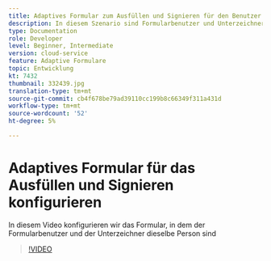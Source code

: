 ```yaml
---
title: Adaptives Formular zum Ausfüllen und Signieren für den Benutzer konfigurieren
description: In diesem Szenario sind Formularbenutzer und Unterzeichner dieselbe Person.
type: Documentation
role: Developer
level: Beginner, Intermediate
version: cloud-service
feature: Adaptive Formulare
topic: Entwicklung
kt: 7432
thumbnail: 332439.jpg
translation-type: tm+mt
source-git-commit: cb4f678be79ad39110cc199b8c66349f311a431d
workflow-type: tm+mt
source-wordcount: '52'
ht-degree: 5%

---
```


# Adaptives Formular für das Ausfüllen und Signieren konfigurieren


In diesem Video konfigurieren wir das Formular, in dem der Formularbenutzer und der Unterzeichner dieselbe Person sind

>[!VIDEO](https://video.tv.adobe.com/v/332439/?quality=9&learn=on)

